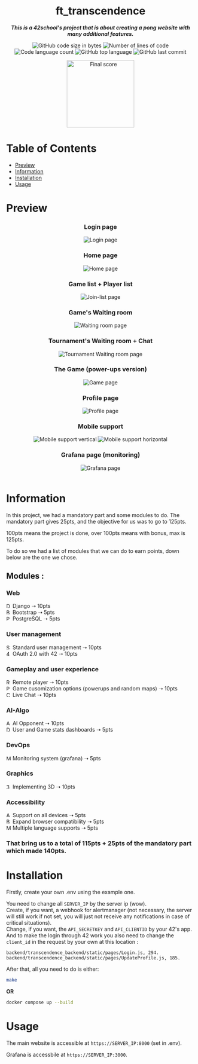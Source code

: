 <h1 align="center">ft_transcendence</h1>

<p align="center">
	<b><i>This is a 42school's project that is about creating a pong website with many additional features.</i></b><br>
</p>
<p align="center">
	<img alt="GitHub code size in bytes" src="https://img.shields.io/github/languages/code-size/iSurfiNex/ft_transcendence?color=lightblue" />
	<img alt="Number of lines of code" src="https://img.shields.io/tokei/lines/github/iSurfiNex/ft_transcendence?color=critical" />
	<img alt="Code language count" src="https://img.shields.io/github/languages/count/iSurfiNex/ft_transcendence?color=yellow" />
	<img alt="GitHub top language" src="https://img.shields.io/github/languages/top/iSurfiNex/ft_transcendence?color=blue" />
	<img alt="GitHub last commit" src="https://img.shields.io/github/last-commit/iSurfiNex/ft_transcendence?color=green" />
</p>
<div align="center">
	<img width="180px" src=".readme/final-note.png" alt="Final score">
</div>

# Table of Contents

- [Preview](#preview)
- [Information](#information)
- [Installation](#installation)
- [Usage](#usage)

# Preview

<h3 align="center"><b>Login page</b></h3>
<div align="center">
	<img alt="Login page" src=".readme/preview/login-page.png"/>
</div>

<h3 align="center"><b>Home page</b></h3>
<div align="center">
	<img alt="Home page" src=".readme/preview/home-page.png"/>
</div>

<h3 align="center"><b>Game list + Player list</b></h3>
<div align="center">
	<img alt="Join-list page" src=".readme/preview/join-list-page.png"/>
</div>

<h3 align="center"><b>Game's Waiting room</b></h3>
<div align="center">
	<img alt="Waiting room page" src=".readme/preview/waiting-room-page.png"/>
</div>

<h3 align="center"><b>Tournament's Waiting room + Chat</b></h3>
<div align="center">
	<img alt="Tournament Waiting room page" src=".readme/preview/tournament-waiting-room-page.png"/>
</div>

<h3 align="center"><b>The Game (power-ups version)</b></h3>
<div align="center">
	<img alt="Game page" src=".readme/preview/game-page.png"/>
</div>

<h3 align="center"><b>Profile page</b></h3>
<div align="center">
	<img alt="Profile page" src=".readme/preview/profile-page.png"/>
</div>

<h3 align="center"><b>Mobile support</b></h3>
<div align="center">
	<img alt="Mobile support vertical" src=".readme/preview/mobile-support-vertical.png"/>
	<img alt="Mobile support horizontal" src=".readme/preview/mobile-support-horizontal.png"/>
</div>

<h3 align="center"><b>Grafana page (monitoring)</b></h3>
<div align="center">
	<img alt="Grafana page" src=".readme/preview/grafana-page.png"/>
</div>
</br>

# Information

In this project, we had a mandatory part and some modules to do. The mandatory part gives 25pts, and the objective for us was to go to 125pts.

100pts means the project is done, over 100pts means with bonus, max is 125pts.

To do so we had a list of modules that we can do to earn points, down below are the one we chose.

## Modules :
### Web
<img alt="Django" src=".readme/icons/django.png" width="13px"/> Django ➝ 10pts \
<img alt="Bootstrap" src=".readme/icons/bootstrap.png" width="13px"/> Bootstrap ➝ 5pts \
<img alt="PostgreSQL" src=".readme/icons/postgresql.png" width="13px"/> PostgreSQL ➝ 5pts

### User management
<img alt="Standard user management" src=".readme/icons/user-management.png" width="13px"/> Standard user management ➝ 10pts \
<img alt="42 Login" src=".readme/icons/42-login.png" width="13px"/>  OAuth 2.0 with 42 ➝ 10pts

### Gameplay and user experience
<img alt="Remote player" src=".readme/icons/remote-player.png" width="13px"/>  Remote player ➝ 10pts \
<img alt="PowerUps" src=".readme/icons/powerups.png" width="13px"/> Game cusomization options (powerups and random maps) ➝ 10pts \
<img alt="Chat" src=".readme/icons/chat.png" width="13px"/> Live Chat ➝ 10pts

### AI-Algo
<img alt="AI" src=".readme/icons/ai.png" width="13px"/> AI Opponent ➝ 10pts \
<img alt="Dashboards" src=".readme/icons/dashboards.png" width="13px"/> User and Game stats dashboards ➝ 5pts

### DevOps
<img alt="Monitoring" src=".readme/icons/monitoring.png" width="13px"/> Monitoring system (grafana) ➝ 5pts

### Graphics
<img alt="3D" src=".readme/icons/3d.png" width="13px"/> Implementing 3D ➝ 10pts

### Accessibility
<img alt="All devices" src=".readme/icons/mobile.png" width="13px"/> Support on all devices ➝ 5pts \
<img alt="Browser" src=".readme/icons/browser.png" width="13px"/> Expand browser compatibility ➝ 5pts \
<img alt="Multiple language" src=".readme/icons/language.png" width="13px"/> Multiple language supports ➝ 5pts

### That bring us to a total of 115pts + 25pts of the mandatory part which made 140pts.

# Installation

Firstly, create your own .env using the example one.

You need to change all ``SERVER_IP`` by the server ip (wow). \
Create, if you want, a webhook for alertmanager (not necessary, the server will still work if not set, you will just not receive any notifications in case of critical situations). \
Change, if you want, the ``API_SECRETKEY`` and ``API_CLIENTID`` by your 42's app. And to make the login through 42 work you also need to change the ``client_id`` in the request by your own at this location :

``backend/transcendence_backend/static/pages/Login.js, 294.`` \
``backend/transcendence_backend/static/pages/UpdateProfile.js, 185.``

After that, all you need to do is either:

```bash
make
```
**OR**
```bash
docker compose up --build
```

# Usage

The main website is accessible at ``https://SERVER_IP:8000`` (set in .env).

Grafana is accessbile at ``https://SERVER_IP:3000``.
